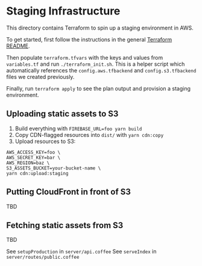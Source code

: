# Staging Infrastructure

This directory contains Terraform to spin up a staging environment in AWS.

To get started, first follow the instructions in the general [Terraform README](../README.md).

Then populate `terraform.tfvars` with the keys and values from `variables.tf` and run `./terraform_init.sh`. This
is a helper script which automatically references the `config.aws.tfbackend` and `config.s3.tfbackend` files we created
previously.

Finally, run `terraform apply` to see the plan output and provision a staging environment.

## Uploading static assets to S3

1. Build everything with `FIREBASE_URL=foo yarn build`
2. Copy CDN-flagged resources into `dist/` with `yarn cdn:copy`
3. Upload resources to S3:

```
AWS_ACCESS_KEY=foo \
AWS_SECRET_KEY=bar \
AWS_REGION=baz \
S3_ASSETS_BUCKET=your-bucket-name \
yarn cdn:upload:staging
```

## Putting CloudFront in front of S3

TBD

## Fetching static assets from S3

TBD

See `setupProduction` in `server/api.coffee`
See `serveIndex` in `server/routes/public.coffee`
